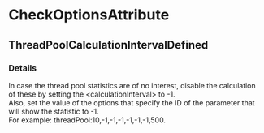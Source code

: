 ﻿---  
uid: Validator_7_3_26  
---

# CheckOptionsAttribute

## ThreadPoolCalculationIntervalDefined

### Details

In case the thread pool statistics are of no interest, disable the calculation of these by setting the \<calculationInterval\> to \-1.  
Also, set the value of the options that specify the ID of the parameter that will show the statistic to \-1.  
For example: threadPool:10,\-1,\-1,\-1,\-1,\-1,\-1,500.
